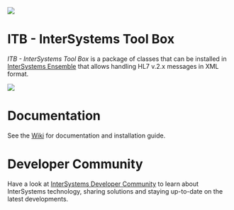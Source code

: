 ![](http://www.intersystems.com/assets/sites/10/ITB1.png)

# ITB - InterSystems Tool Box
*ITB - InterSystems Tool Box* is a package of classes that can be installed in [InterSystems Ensemble](http://www.intersystems.com/our-products/ensemble/ensemble-overview/) that allows handling HL7 v.2.x messages in XML format.

![](https://github.com/intersystems-ib/ITB/blob/master/cache/backup/images/itb_hl7xml.jpg)

# Documentation
See the [Wiki](https://github.com/intersystems-ib/ITB/wiki) for documentation and installation guide.

# Developer Community
Have a look at [InterSystems Developer Community](https://community.intersystems.com/) to learn about InterSystems technology, sharing solutions and staying up-to-date on the latest developments.

  

  